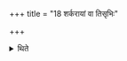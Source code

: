 +++
title = "18 शर्करायां वा तिसृभिः"

+++

<details><summary>थिते</summary>

शर्करायां वा तिसृभिः सादयति । हंसबत्योपतिष्ठत इत्येके १८
</details>
